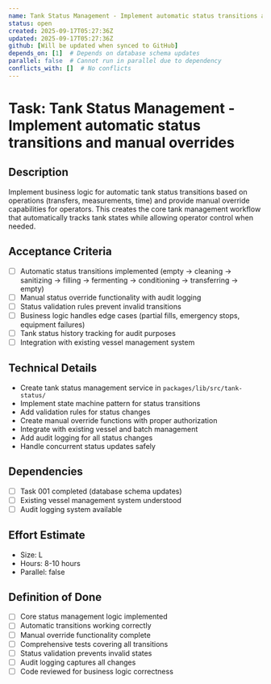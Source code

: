 ```yaml
---
name: Tank Status Management - Implement automatic status transitions and manual overrides
status: open
created: 2025-09-17T05:27:36Z
updated: 2025-09-17T05:27:36Z
github: [Will be updated when synced to GitHub]
depends_on: [1]  # Depends on database schema updates
parallel: false  # Cannot run in parallel due to dependency
conflicts_with: []  # No conflicts
---
```


# Task: Tank Status Management - Implement automatic status transitions and manual overrides

## Description
Implement business logic for automatic tank status transitions based on operations (transfers, measurements, time) and provide manual override capabilities for operators. This creates the core tank management workflow that automatically tracks tank states while allowing operator control when needed.

## Acceptance Criteria
- [ ] Automatic status transitions implemented (empty → cleaning → sanitizing → filling → fermenting → conditioning → transferring → empty)
- [ ] Manual status override functionality with audit logging
- [ ] Status validation rules prevent invalid transitions
- [ ] Business logic handles edge cases (partial fills, emergency stops, equipment failures)
- [ ] Tank status history tracking for audit purposes
- [ ] Integration with existing vessel management system

## Technical Details
- Create tank status management service in `packages/lib/src/tank-status/`
- Implement state machine pattern for status transitions
- Add validation rules for status changes
- Create manual override functions with proper authorization
- Integrate with existing vessel and batch management
- Add audit logging for all status changes
- Handle concurrent status updates safely

## Dependencies
- [ ] Task 001 completed (database schema updates)
- [ ] Existing vessel management system understood
- [ ] Audit logging system available

## Effort Estimate
- Size: L
- Hours: 8-10 hours
- Parallel: false

## Definition of Done
- [ ] Core status management logic implemented
- [ ] Automatic transitions working correctly
- [ ] Manual override functionality complete
- [ ] Comprehensive tests covering all transitions
- [ ] Status validation prevents invalid states
- [ ] Audit logging captures all changes
- [ ] Code reviewed for business logic correctness